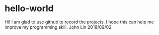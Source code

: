 # hello-world
Hi!
I am glad to use github to record the projects.
I hope this can help me improve my programming skill.
John Lin 2018/09/02
